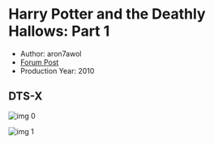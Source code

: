 # Harry Potter and the Deathly Hallows: Part 1

* Author: aron7awol
* [Forum Post](https://www.avsforum.com/threads/bass-eq-for-filtered-movies.2995212/post-56876090)
* Production Year: 2010

## DTS-X

![img 0](https://i.imgur.com/FSWP07M.jpg)

![img 1](https://i.imgur.com/iUXMRyp.jpg)

